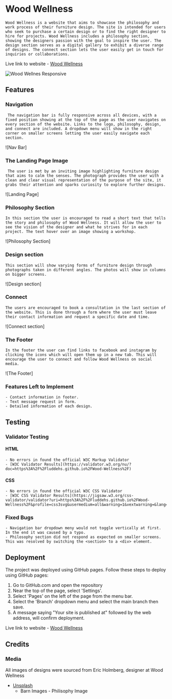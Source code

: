 # Wood Wellness

    Wood Wellness is a website that aims to showcase the philosophy and work process of their furniture design. The site is intended for users who seek to purchase a certain design or to find the right designer to hire for projects. Wood Wellness includes a philosophy section, showing the designers passion with the goal to inspire the user. The design section serves as a digital gallery to exhibit a diverse range of designs. The connect section lets the user easily get in touch for inquiries or collaborations.

Live link to website - [Wood Wellness](https://luddehs.github.io/Wood-Wellness/)

![Wood Wellnes Responsive]()

## Features

### Navigation
     The navigation bar is fully responsive across all devices, with a fixed position showing at the top of the page as the user navigates on every section of the website. Links to the logo, philosophy, design, and connect are included. A dropdown menu will show in the right corner on smaller screens letting the user easily navigate each section.

![Nav Bar]

### The Landing Page Image
     The user is met by an inviting image highlighting furniture design that aims to calm the senses. The photograph provides the user with a clean and clear visual representation of the purpose of the site, it grabs their attention and sparks curiosity to explore further designs.

![Landing Page]

### Philosophy Section
    In this section the user is encouraged to read a short text that tells the story and philosophy of Wood Wellness. It will allow the user to see the vision of the designer and what he strives for in each project. The text hover over an image showing a workshop.

![Philosophy Section]

### Design section
    This section will show varying forms of furniture design through photographs taken in different angles. The photos will show in columns on bigger screens.

![Design section]

### Connect
    The users are encouraged to book a consultation in the last section of the website. This is done through a form where the user must leave their contact information and request a specific date and time.

![Connect section]

### The Footer
    In the footer the user can find links to facebook and instagram by clicking the icons which will open them up in a new tab. This will encourage the user to connect and follow Wood Wellness on social media.

![The Footer]

### Features Left to Implement
    - Contact information in footer.
    - Text message request in form.
    - Detailed information of each design.

## Testing

### Validator Testing

#### HTML
    - No errors in found the official W3C Markup Validator
    - [W3C Validator Results](https://validator.w3.org/nu/?doc=https%3A%2F%2Fluddehs.github.io%2FWood-Wellness%2F) 

#### CSS
    - No errors in found the official W3C CSS Validator
    - [W3C CSS Validator Results](https://jigsaw.w3.org/css-validator/validator?uri=https%3A%2F%2Fluddehs.github.io%2FWood-Wellness%2F&profile=css3svg&usermedium=all&warning=1&vextwarning=&lang=sv)

### Fixed Bugs
    - Navigation bar dropdown meny would not toggle vertically at first. In the end it was caused by a typo.
    - Philosophy section did not respond as expected on smaller screens. This was resolved by switching the <section> to a <div> element.

## Deployment

The project was deployed using GitHub pages. Follow these steps to deploy using GitHub pages:

1. Go to GitHub.com and open the repository
2. Near the top of the page, select 'Settings'.
3. Select 'Pages' on the left of the page from the menu bar.
4. Select the 'Branch' dropdown menu and select the main branch then save.
5. A message saying "Your site is published at" followed by the web address, will confirm deployment.

Live link to website - [Wood Wellness](https://luddehs.github.io/Wood-Wellness/)

## Credits

### Media
All images of designs were sourced from Eric Holmberg, designer at Wood Wellness

- [Unsplash](https://unsplash.com)
  - Barn Images - Philisophy Image
